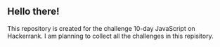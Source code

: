 ## Hello there!
This repository is created for the challenge 10-day JavaScript on Hackerrank. I am planning to collect all the challenges in this repisitory.

